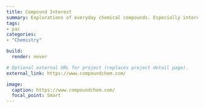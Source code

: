 ```yaml
---
title: Compound Interest
summary: Explorations of everyday chemical compounds. Especially interesting are its **infographics**.
tags:
- pac
categories:
- "Chemistry"

build:
  render: never

# Optional external URL for project (replaces project detail page).
external_link: https://www.compoundchem.com/

image:
  caption: https://www.compoundchem.com/
  focal_point: Smart
---
```

